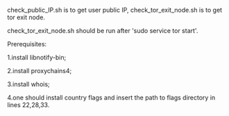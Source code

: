 check_public_IP.sh is to get user public IP, check_tor_exit_node.sh is to get tor exit node.

check_tor_exit_node.sh should be run after 'sudo service tor start'.

Prerequisites:

1.install libnotify-bin;

2.install proxychains4;

3.install whois;

4.one should install country flags and insert the path to flags directory in lines 22,28,33.
